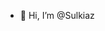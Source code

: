 - 👋 Hi, I’m @Sulkiaz


<!---
Sulkiaz/Sulkiaz is a ✨ special ✨ repository because its `README.md` (this file) appears on your GitHub profile.
You can click the Preview link to take a look at your changes.
--->
